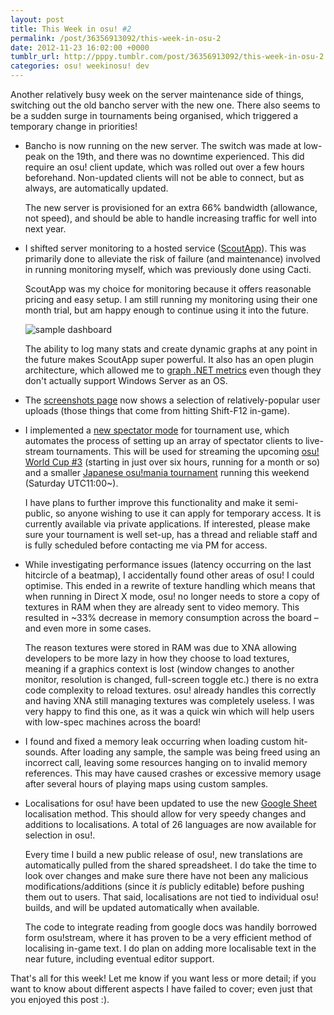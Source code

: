 ```yaml
---
layout: post
title: This Week in osu! #2
permalink: /post/36356913092/this-week-in-osu-2
date: 2012-11-23 16:02:00 +0000
tumblr_url: http://pppy.tumblr.com/post/36356913092/this-week-in-osu-2
categories: osu! weekinosu! dev
---
```

Another relatively busy week on the server maintenance side of things, switching out the old bancho server with the new one. There also seems to be a sudden surge in tournaments being organised, which triggered a temporary change in priorities!

*	Bancho is now running on the new server. The switch was made  at low-peak on the 19th, and there was no downtime experienced. This did require an osu! client update, which was rolled out over a few hours beforehand. Non-updated clients will not be able to connect, but as always, are automatically updated.

	The new server is provisioned for an extra 66% bandwidth (allowance, not speed), and should be able to handle increasing traffic for well into next year.

*	I shifted server monitoring to a hosted service ([ScoutApp](http://scoutapp.com)). This was primarily done to alleviate the risk of failure (and maintenance) involved in running monitoring myself, which was previously done using Cacti.

	ScoutApp was my choice for monitoring because it offers reasonable pricing and easy setup. I am still running my monitoring using their one month trial, but am happy enough to continue using it into the future.

	![sample dashboard](http://puu.sh/1tokF)

	The ability to log many stats and create dynamic graphs at any point in the future makes ScoutApp super powerful. It also has an open plugin architecture, which allowed me to [graph .NET metrics](http://puu.sh/1ton7) even though they don't actually support Windows Server as an OS.

*	The [screenshots page](http://osu.ppy.sh/p/screenshots) now shows a selection of relatively-popular user uploads (those things that come from hitting Shift-F12 in-game).

*	I implemented a [new spectator mode](http://puu.sh/1tou3) for tournament use, which automates the process of setting up an array of spectator clients to live-stream tournaments. This will be used for streaming the upcoming [osu! World Cup #3](http://osu.ppy.sh/forum/t/102985) (starting in just over six hours, running for a month or so) and a smaller [Japanese osu!mania tournament](http://www51.atwiki.jp/omjt/) running this weekend (Saturday UTC11:00~).

	I have plans to further improve this functionality and make it semi-public, so anyone wishing to use it can apply for temporary access. It is currently available via private applications. If interested, please make sure your tournament is well set-up, has a thread and reliable staff and is fully scheduled before contacting me via PM for access.

*	While investigating performance issues (latency occurring on the last hitcircle of a beatmap), I accidentally found other areas of osu! I could optimise. This ended in a rewrite of texture handling which means that when running in Direct X mode, osu! no longer needs to store a copy of textures in RAM when they are already sent to video memory. This resulted in ~33% decrease in memory consumption across the board – and even more in some cases.

	The reason textures were stored in RAM was due to XNA allowing developers to be more lazy in how they choose to load textures, meaning if a graphics context is lost (window changes to another monitor, resolution is changed, full-screen toggle etc.) there is no extra code complexity to reload textures. osu! already handles this correctly and having XNA still managing textures was completely useless. I was very happy to find this one, as it was a quick win which will help users with low-spec machines across the board!

*	I found and fixed a memory leak occurring when loading custom hit-sounds. After loading any sample, the sample was being freed using an incorrect call, leaving some resources hanging on to invalid memory references. This may have caused crashes or excessive memory usage after several hours of playing maps using custom samples.

*	Localisations for osu! have been updated to use the new [Google Sheet](http://osu.ppy.sh/forum/t/104342) localisation method. This should allow for very speedy changes and additions to localisations. A total of 26 languages are now available for selection in osu!.

	Every time I build a new public release of osu!, new translations are automatically pulled from the shared spreadsheet. I do take the time to look over changes and make sure there have not been any malicious modifications/additions (since it *is* publicly editable) before pushing them out to users. That said, localisations are not tied to individual osu! builds, and will be updated automatically when available.

	The code to integrate reading from google docs was handily borrowed form osu!stream, where it has proven to be a very efficient method of localising in-game text. I do plan on adding more localisable text in the near future, including eventual editor support.

That's all for this week! Let me know if you want less or more detail; if you want to know about different aspects I have failed to cover; even just that you enjoyed this post :).
